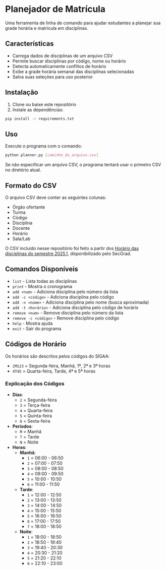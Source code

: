 # Planejador de Matrícula

Uma ferramenta de linha de comando para ajudar estudantes a planejar sua grade horária e matrícula em disciplinas.

## Características

- Carrega dados de disciplinas de um arquivo CSV
- Permite buscar disciplinas por código, nome ou horário
- Detecta automaticamente conflitos de horário
- Exibe a grade horária semanal das disciplinas selecionadas
- Salva suas seleções para uso posterior

## Instalação

1. Clone ou baixe este repositório
2. Instale as dependências:

```bash
pip install -r requirements.txt
```

## Uso

Execute o programa com o comando:

```bash
python planner.py [caminho_do_arquivo.csv]
```

Se não especificar um arquivo CSV, o programa tentará usar o primeiro CSV no diretório atual.

## Formato do CSV

O arquivo CSV deve conter as seguintes colunas:
- Órgão ofertante
- Turma
- Código
- Disciplina
- Docente
- Horário
- Sala/Lab

O CSV incluido nesse repositório foi feito a partir dos [Horário das disciplinas do semestre 2025.1](https://docs.google.com/spreadsheets/d/e/2PACX-1vSJU0kVE4IA0oB-Q81s2ln2PPbfNLNYPrjqM_18C02RXwmH_9_8JsyuA2OC27RxaML0pFWxx2sHlpnK/pubhtml), disponibilizado pelo SecGrad.

## Comandos Disponíveis

- `list` - Lista todas as disciplinas
- `print` - Mostra o cronograma
- `add <num>` - Adiciona disciplina pelo número da lista
- `add -c <código>` - Adiciona disciplina pelo código
- `add -n <nome>` - Adiciona disciplina pelo nome (busca aproximada)
- `add -t <horário>` - Adiciona disciplina pelo código de horário
- `remove <num>` - Remove disciplina pelo número da lista
- `remove -c <código>` - Remove disciplina pelo código
- `help` - Mostra ajuda
- `exit` - Sair do programa

## Códigos de Horário

Os horários são descritos pelos códigos do SIGAA:
- `2M123` = Segunda-feira, Manhã, 1ª, 2ª e 3ª horas
- `4T45` = Quarta-feira, Tarde, 4ª e 5ª horas

### Explicação dos Códigos
- **Dias**: 
    - `2` = Segunda-feira
    - `3` = Terça-feira
    - `4` = Quarta-feira
    - `5` = Quinta-feira
    - `6` = Sexta-feira
- **Períodos**:
    - `M` = Manhã
    - `T` = Tarde
    - `N` = Noite
- **Horas**:
    - **Manhã**:
        - `1` = 06:00 - 06:50
        - `2` = 07:00 - 07:50
        - `3` = 08:00 - 08:50
        - `4` = 09:00 - 09:50
        - `5` = 10:00 - 10:50
        - `6` = 11:00 - 11:50
    - **Tarde**:
        - `1` = 12:00 - 12:50
        - `2` = 13:00 - 13:50
        - `3` = 14:00 - 14:50
        - `4` = 15:00 - 15:50
        - `5` = 16:00 - 16:50
        - `6` = 17:00 - 17:50
        - `7` = 18:00 - 18:50
    - **Noite**:
        - `1` = 18:00 - 18:50
        - `2` = 18:50 - 19:40
        - `3` = 19:40 - 20:30
        - `4` = 20:30 - 21:20
        - `5` = 21:20 - 22:10
        - `6` = 22:10 - 23:00